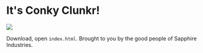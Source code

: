 # It's Conky Clunkr!

![](https://i.imgur.com/YBA7Zu2.png)

Download, open `index.html`. Brought to you by the good people of Sapphire Industries.